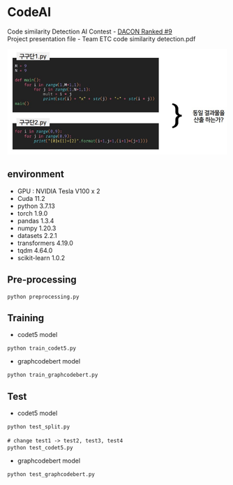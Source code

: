 # CodeAI
Code similarity Detection AI Contest - [DACON Ranked #9](https://dacon.io/competitions/official/235900/overview/description)   
Project presentation file - Team ETC code similarity detection.pdf 

![example](code.jpg)



## environment
- GPU : NVIDIA Tesla V100 x 2
- Cuda 11.2
- python 3.7.13
- torch 1.9.0
- pandas 1.3.4
- numpy 1.20.3
- datasets 2.2.1
- transformers 4.19.0
- tqdm 4.64.0
- scikit-learn 1.0.2

## Pre-processing
```
python preprocessing.py
```

## Training
- codet5 model
```
python train_codet5.py
```

- graphcodebert model
```
python train_graphcodebert.py
```

## Test

- codet5 model
```
python test_split.py

# change test1 -> test2, test3, test4
python test_codet5.py 
```

- graphcodebert model
```
python test_graphcodebert.py
```









